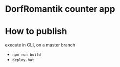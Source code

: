 # DorfRomantik counter app



# How to publish
execute in CLI, on a master branch
* `npm run build`
* `deploy.bat`